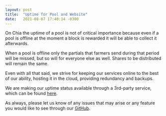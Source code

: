 ```yaml
---
layout: post
title:  "Uptime for Pool and Website"
date:   2021-08-07 17:40:14 -0300
---
```


On Chia the uptime of a pool is not of critical importance because even if a pool is offline at the moment a block is rewarded it will be able to collect it afterwards.

When a pool is offline only the partials that farmers send during that period will be missed, but so will for everyone else as well. Shares to be distributed will remain the same.

Even with all that said, we strive for keeping our services online to the best of our ability, hosting it in the cloud, providing redundancy and backups.

We are making our uptime status available through a 3rd-party service, which can be found [here][1].

As always, please let us know of any issues that may arise or any feature you would like to see through our [GitHub][2].

[1]: https://stats.uptimerobot.com/wpq3oILq1R
[2]: https://github.com/openchia/web/issues
